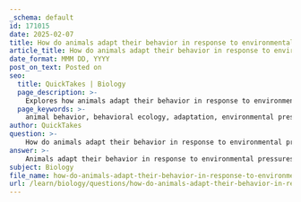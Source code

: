 ```yaml
---
_schema: default
id: 171015
date: 2025-02-07
title: How do animals adapt their behavior in response to environmental pressures in behavioral ecology?
article_title: How do animals adapt their behavior in response to environmental pressures in behavioral ecology?
date_format: MMM DD, YYYY
post_on_text: Posted on
seo:
  title: QuickTakes | Biology
  page_description: >-
    Explores how animals adapt their behavior in response to environmental pressures including resource management, predator-prey dynamics, and social structures in the context of behavioral ecology.
  page_keywords: >-
    animal behavior, behavioral ecology, adaptation, environmental pressures, resource availability, predation pressure, social interactions, environmental changes, feedback mechanisms, optimal behavior theory
author: QuickTakes
question: >-
    How do animals adapt their behavior in response to environmental pressures in behavioral ecology?
answer: >-
    Animals adapt their behavior in response to environmental pressures through a variety of mechanisms that enhance their survival and reproductive success. Behavioral ecology, which studies the evolutionary and ecological basis of animal behavior, provides insights into how these adaptations occur. Here are several key ways animals adapt their behavior in response to environmental pressures:\n\n1. **Resource Availability**: The availability of food and other resources is a primary driver of behavioral adaptation. Animals often adjust their foraging strategies based on the abundance or scarcity of food. For example, when food is plentiful, animals may spend more time foraging, while in times of scarcity, they may optimize their search strategies to maximize energy intake. This is often analyzed through optimal foraging theory, which posits that animals will evolve behaviors that maximize their energy gain relative to the energy expended in obtaining food.\n\n2. **Predation Pressure**: The presence of predators can significantly influence animal behavior. Prey species may develop evasion tactics, such as altering their foraging behavior or habitat use to minimize the risk of predation. For instance, some animals may forage in safer areas or at different times of day when predators are less active. This dynamic interaction between predators and prey leads to coevolution, where both parties continuously adapt their strategies in response to each other.\n\n3. **Social Interactions**: Social structures and interactions within species can also drive behavioral adaptations. For example, animals may change their mating strategies based on the social dynamics of their group, such as the presence of competitors or potential mates. In species with complex social hierarchies, individuals may adapt their behaviors to navigate these structures effectively, which can influence reproductive success.\n\n4. **Environmental Changes**: Animals may also adapt their behaviors in response to broader environmental changes, such as climate shifts or habitat alterations. For instance, some species may migrate to more favorable habitats during adverse conditions, while others may adjust their breeding times to align with changes in resource availability. Behavioral flexibility is crucial for survival in changing environments.\n\n5. **Feedback Mechanisms**: Animals often use feedback from their environment to inform their decision-making processes. For example, if an animal experiences a high level of competition for resources, it may alter its foraging behavior or territory size. Similarly, if a particular foraging strategy proves successful, the animal may continue to use that strategy in the future.\n\n6. **Optimal Behavior Theory**: This theory suggests that animals evolve behaviors that maximize their fitness within the constraints of their environment. This involves calculating the optimal amount of energy to invest in specific behaviors, such as foraging time or mating efforts, based on their energy needs and environmental conditions.\n\nIn summary, animals adapt their behavior in response to environmental pressures through a combination of resource management, predator-prey dynamics, social interactions, and feedback mechanisms. These adaptations are crucial for enhancing their fitness and ensuring survival in a constantly changing environment. Understanding these behavioral adaptations is essential for comprehending the complexities of ecological dynamics and the evolutionary strategies employed by different species.
subject: Biology
file_name: how-do-animals-adapt-their-behavior-in-response-to-environmental-pressures-in-behavioral-ecology.md
url: /learn/biology/questions/how-do-animals-adapt-their-behavior-in-response-to-environmental-pressures-in-behavioral-ecology
---
```


&nbsp;
